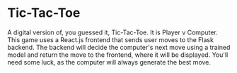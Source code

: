 # Tic-Tac-Toe
A digital version of, you guessed it, Tic-Tac-Toe. It is Player v Computer. This game uses a React.js frontend that sends user moves to the Flask backend. 
The backend will decide the computer's next move using a trained model and return the move to the frontend, where it will be displayed. You'll need some luck, 
as the computer will always generate the best move.
